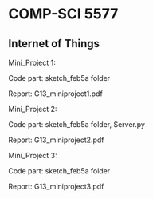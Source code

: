 # COMP-SCI 5577
## Internet of Things
Mini_Project 1: 

Code part: sketch_feb5a folder

Report: G13_miniproject1.pdf

Mini_Project 2: 

Code part: sketch_feb5a folder, Server.py

Report: G13_miniproject2.pdf

Mini_Project 3: 

Code part: sketch_feb5a folder

Report: G13_miniproject3.pdf
